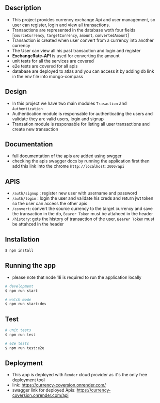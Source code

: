 

## Description
- This project provides currency exchange Api and user management, so user can register, login and view all transactions.
- Transactions are represented in the database woth four fields [`sourceCurrency`, `targetCurrency`, `amount`, `convertedAmount`]
- Transaction is created when user convert from a currency into another currency
- The User can view all his past transaction and login and register
- **ExchangeRate-API** is used for converting the amount 
- unit tests for all the services are covered
- e2e tests are covered for all apis
- database are deployed to atlas and you can access it by adding db link in the env file into mongo-compass

## Design
- In this project we have two main modules `Trasaction` and `Authentication`
- Authentication module is responsable for authenticating the users and validate they are valid users, login and signup
- Transation module is responsable for listing all user transactions and create new transaction

## Documentation
- full documentation of the apis are added using swgger
- checking the apis swagger docs by running the application first then add this link into the chrome `http://localhost:3000/api`

## APIS
- `/auth/signup`  : register new user with username and password
- `/auth/login`   : login the user and validate his creds and return jwt token so the user can access the other apis
- `/convert`: convert the source currency to the target currency and save the transaction in the db, `Bearer Token` must be attahced in the header
- `/history`: gets the history of transaction of the user, `Bearer Token` must be attahced in the header
## Installation

```bash
$ npm install
```

## Running the app
- please note that node 18 is required to run the application locally
```bash
# development
$ npm run start

# watch mode
$ npm run start:dev

```

## Test

```bash
# unit tests
$ npm run test

# e2e tests
$ npm run test:e2e

```

## Deployment

- This app is deployed with `Render` cloud provider as it's the only free deployment tool
- link: <https://currency-coversion.onrender.com/>
- swagger link for deployed Apis: <https://currency-coversion.onrender.com/api>